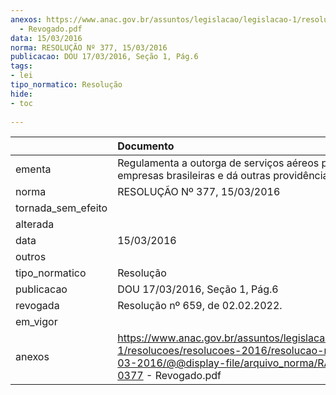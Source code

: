 ```yaml
---
anexos: https://www.anac.gov.br/assuntos/legislacao/legislacao-1/resolucoes/resolucoes-2016/resolucao-no-377-15-03-2016/@@display-file/arquivo_norma/RA2016-0377
  - Revogado.pdf
data: 15/03/2016
norma: RESOLUÇÃO Nº 377, 15/03/2016
publicacao: DOU 17/03/2016, Seção 1, Pág.6
tags:
- lei
tipo_normatico: Resolução
hide: 
- toc 
 
---
```


|                    | Documento                                                                                                                                                               |
|:-------------------|:------------------------------------------------------------------------------------------------------------------------------------------------------------------------|
| ementa             | Regulamenta a outorga de serviços aéreos públicos para empresas brasileiras e dá outras providências.                                                                   |
| norma              | RESOLUÇÃO Nº 377, 15/03/2016                                                                                                                                            |
| tornada_sem_efeito |                                                                                                                                                                         |
| alterada           |                                                                                                                                                                         |
| data               | 15/03/2016                                                                                                                                                              |
| outros             |                                                                                                                                                                         |
| tipo_normatico     | Resolução                                                                                                                                                               |
| publicacao         | DOU 17/03/2016, Seção 1, Pág.6                                                                                                                                          |
| revogada           | Resolução nº 659, de 02.02.2022.                                                                                                                                        |
| em_vigor           |                                                                                                                                                                         |
| anexos             | https://www.anac.gov.br/assuntos/legislacao/legislacao-1/resolucoes/resolucoes-2016/resolucao-no-377-15-03-2016/@@display-file/arquivo_norma/RA2016-0377 - Revogado.pdf |